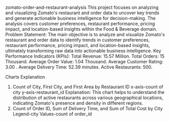  zomato-order-and-restaurant-analysis
This project focuses on analyzing and visualizing Zomato's restaurant and order data to uncover key trends and generate actionable business intelligence for decision-making. The analysis covers customer preferences, restaurant performance, pricing impact, and location-based insights within the Food & Beverage domain.
Problem Statement:
  The main objective is to analyze and visualize Zomato's restaurant and order data to identify trends in customer preferences, restaurant performance, pricing impact, and location-based insights, ultimately          transforming raw data into actionable business intelligence.
Key Performance Indicators (KPIs):
 Total Revenue: 15.57 Million.
 Total Orders: 15 Thousand.
 Average Order Value: 1.04 Thousand.
 Average Customer Rating: 3.00 .
 Average Delivery Time: 52.39 minutes.
 Active Restaurants: 500.
 
  Charts Explanation
  1. Count of City, First City, and First Area by Restaurant ID
     x-axis-count of city
     y-axis-restaurant_id
 Explanation: This chart helps to understand the distribution of active restaurants across various geographical locations, indicating Zomato's presence and density in different regions.
  2. Count of Order ID, Sum of Delivery Time, and Sum of Total Cost by City
     Legend-city
     Values-count of order_id     
